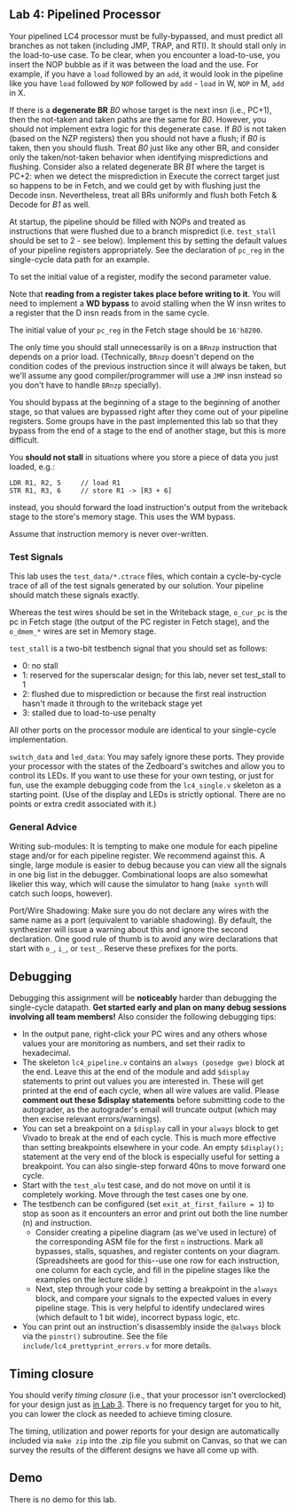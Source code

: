 ## Lab 4: Pipelined Processor

Your pipelined LC4 processor must be fully-bypassed, and must predict all branches as not taken (including JMP, TRAP, and RTI). It should stall only in the load-to-use case. To be clear, when you encounter a load-to-use, you insert the NOP bubble as if it was between the load and the use. For example, if you have a `load` followed by an `add`, it would look in the pipeline like you have `load` followed by `NOP` followed by `add` - `load` in W, `NOP` in M, `add` in X.

If there is a **degenerate BR** _B0_ whose target is the next insn (i.e., PC+1), then the not-taken and taken paths are the same for _B0_. However, you should not implement extra logic for this degenerate case. If _B0_ is not taken (based on the NZP registers) then you should not have a flush; if _B0_ is taken, then you should flush. Treat _B0_ just like any other BR, and consider only the taken/not-taken behavior when identifying mispredictions and flushing. Consider also a related degenerate BR _B1_ where the target is PC+2: when we detect the misprediction in Execute the correct target just so happens to be in Fetch, and we could get by with flushing just the Decode insn. Nevertheless, treat all BRs uniformly and flush both Fetch & Decode for _B1_ as well.

At startup, the pipeline should be filled with NOPs and treated as instructions that were flushed due to a branch mispredict (i.e. `test_stall` should be set to 2 - see below). Implement this by setting the default values of your pipeline registers appropriately. See the declaration of `pc_reg` in the single-cycle data path for an example.

To set the initial value of a register, modify the second parameter value.

Note that **reading from a register takes place before writing to it**. You will need to implement a **WD bypass** to avoid stalling when the W insn writes to a register that the D insn reads from in the same cycle.

The initial value of your `pc_reg` in the Fetch stage should be `16'h8200`.

The only time you should stall unnecessarily is on a `BRnzp` instruction that depends on a prior load. (Technically, `BRnzp` doesn't depend on the condition codes of the previous instruction since it will always be taken, but we'll assume any good compiler/programmer will use a `JMP` insn instead so you don't have to handle `BRnzp` specially).

You should bypass at the beginning of a stage to the beginning of another stage, so that values are bypassed right after they come out of your pipeline registers. Some groups have in the past implemented this lab so that they bypass from the end of a stage to the end of another stage, but this is more difficult.

You **should not stall** in situations where you store a piece of data you just loaded, e.g.:
```
LDR R1, R2, 5     // load R1
STR R1, R3, 6     // store R1 -> [R3 + 6]
```
instead, you should forward the load instruction's output from the writeback stage to the store's memory stage. This uses the WM bypass.

Assume that instruction memory is never over-written.

### Test Signals

This lab uses the `test_data/*.ctrace` files, which contain a cycle-by-cycle trace of all of the test signals generated by our solution. Your pipeline should match these signals exactly.

Whereas the test wires should be set in the Writeback stage, `o_cur_pc` is the pc in Fetch stage (the output of the PC register in Fetch stage), and the `o_dmem_*` wires are set in Memory stage.

`test_stall` is a two-bit testbench signal that you should set as follows:
+ 0: no stall
+ 1: reserved for the superscalar design; for this lab, never set test_stall to 1
+ 2: flushed due to misprediction or because the first real instruction hasn't made it through to the writeback stage yet
+ 3: stalled due to load-to-use penalty

All other ports on the processor module are identical to your single-cycle implementation.

`switch_data` and `led_data`: You may safely ignore these ports. They provide your processor with the states of the Zedboard's switches and allow you to control its LEDs. If you want to use these for your own testing, or just for fun, use the example debugging code from the `lc4_single.v` skeleton as a starting point. (Use of the display and LEDs is strictly optional. There are no points or extra credit associated with it.)

### General Advice

Writing sub-modules: It is tempting to make one module for each pipeline stage and/or for each pipeline register. We recommend against this. A single, large module is easier to debug because you can view all the signals in one big list in the debugger. Combinational loops are also somewhat likelier this way, which will cause the simulator to hang (`make synth` will catch such loops, however).

Port/Wire Shadowing: Make sure you do not declare any wires with the same name as a port (equivalent to variable shadowing). By default, the synthesizer will issue a warning about this and ignore the second declaration. One good rule of thumb is to avoid any wire declarations that start with `o_`, `i_`, or `test_`. Reserve these prefixes for the ports.

## Debugging

Debugging this assignment will be **noticeably** harder than debugging the single-cycle datapath. **Get started early and plan on many debug sessions involving all team members!** Also consider the following debugging tips:

+ In the output pane, right-click your PC wires and any others whose values your are monitoring as numbers, and set their radix to hexadecimal.
+ The skeleton `lc4_pipeline.v` contains an `always (posedge gwe)` block at the end. Leave this at the end of the module and add `$display` statements to print out values you are interested in. These will get printed at the end of each cycle, when all wire values are valid. Please **comment out these $display statements** before submitting code to the autograder, as the autograder's email will truncate output (which may then excise relevant errors/warnings).
+ You can set a breakpoint on a `$display` call in your `always` block to get Vivado to break at the end of each cycle. This is much more effective than setting breakpoints elsewhere in your code. An empty `$display();` statement at the very end of the block is especially useful for setting a breakpoint. You can also single-step forward 40ns to move forward one cycle.
+ Start with the `test_alu` test case, and do not move on until it is completely working. Move through the test cases one by one.
+ The testbench can be configured (set `exit_at_first_failure = 1`) to stop as soon as it encounters an error and print out both the line number (n) and instruction.
    + Consider creating a pipeline diagram (as we've used in lecture) of the corresponding ASM file for the first `n` instructions. Mark all bypasses, stalls, squashes, and register contents on your diagram. (Spreadsheets are good for this--use one row for each instruction, one column for each cycle, and fill in the pipeline stages like the examples on the lecture slide.)
    + Next, step through your code by setting a breakpoint in the `always` block, and compare your signals to the expected values in every pipeline stage. This is very helpful to identify undeclared wires (which default to 1 bit wide), incorrect bypass logic, etc.
+ You can print out an instruction's disassembly inside the `@always` block via the `pinstr()` subroutine. See the file `include/lc4_prettyprint_errors.v` for more details.

## Timing closure

You should verify _timing closure_ (i.e., that your processor isn't overclocked) for your design just as [in Lab 3](https://github.com/upenn-acg/cis501/blob/master/lab3-singlecycle/lab3-singlecycle.md#verify-timing-closure). There is no frequency target for you to hit, you can lower the clock as needed to achieve timing closure.

The timing, utilization and power reports for your design are automatically included via `make zip` into the .zip file you submit on Canvas, so that we can survey the results of the different designs we have all come up with.

## Demo

There is no demo for this lab.
